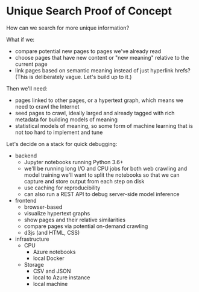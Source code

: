 # Unique Search Proof of Concept

How can we search for more unique information? 

What if we:
- compare potential new pages to pages we've already read
- choose pages that have new content or "new meaning" relative to the current page
- link pages based on semantic meaning instead of just hyperlink hrefs?
(This is deliberately vague. Let's build up to it.)

Then we'll need:
- pages linked to other pages, or a hypertext graph, which means we need to crawl the Internet
- seed pages to crawl, ideally larged and already tagged with rich metadata for building models of meaning
- statistical models of meaning, so some form of machine learning that is not too hard to implement and tune

Let's decide on a stack for quick debugging:
- backend
    - Jupyter notebooks running Python 3.6+
    - we'll be running long I/O and CPU jobs for both 
web crawling and model training we'll want to split the notebooks so that we can capture and store output from 
each step on disk
    - use caching for reproducibility
    - can also run a REST API to debug server-side model inference
- frontend
    - browser-based
    - visualize hypertext graphs
    - show pages and their relative similarities
    - compare pages via potential on-demand crawling
    - d3js (and HTML, CSS)
- infrastructure
    - CPU
        - Azure notebooks
        - local Docker
    - Storage
        - CSV and JSON
        - local to Azure instance
        - local machine
